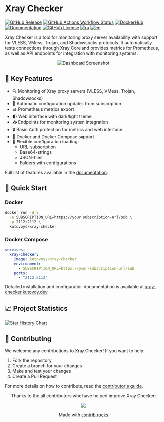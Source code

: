 # Xray Checker

[![GitHub Release](https://img.shields.io/github/v/release/kutovoys/xray-checker?style=flat&color=blue)](https://github.com/kutovoys/xray-checker/releases/latest)
[![GitHub Actions Workflow Status](https://img.shields.io/github/actions/workflow/status/kutovoys/xray-checker/build-publish.yml)](https://github.com/kutovoys/xray-checker/actions/workflows/build-publish.yml)
[![DockerHub](https://img.shields.io/badge/DockerHub-kutovoys%2Fxray--checker-blue)](https://hub.docker.com/r/kutovoys/xray-checker/)
[![Documentation](https://img.shields.io/badge/docs-xray--checker.kutovoy.dev-blue)](https://xray-checker.kutovoy.dev/)
[![GitHub License](https://img.shields.io/github/license/kutovoys/xray-checker?color=greeen)](https://github.com/kutovoys/xray-checker/blob/main/LICENSE)
[![ru](https://img.shields.io/badge/lang-ru-blue)](https://github.com/kutovoys/xray-checker/blob/main/README_RU.md)
[![en](https://img.shields.io/badge/lang-en-red)](https://github.com/kutovoys/xray-checker/blob/main/README.md)

Xray Checker is a tool for monitoring proxy server availability with support for VLESS, VMess, Trojan, and Shadowsocks protocols. It automatically tests connections through Xray Core and provides metrics for Prometheus, as well as API endpoints for integration with monitoring systems.

<div align="center">
  <img src=".github/screen/xray-checker.png" alt="Dashboard Screenshot">
</div>

## 🚀 Key Features

- 🔍 Monitoring of Xray proxy servers (VLESS, VMess, Trojan, Shadowsocks)
- 🔄 Automatic configuration updates from subscription
- 📊 Prometheus metrics export
- 🌓 Web interface with dark/light theme
- 📥 Endpoints for monitoring system integration
- 🔒 Basic Auth protection for metrics and web interface
- 🐳 Docker and Docker Compose support
- 📝 Flexible configuration loading:
  - URL-subscription
  - Base64-strings
  - JSON-files
  - Folders with configurations

Full list of features available in the [documentation](https://xray-checker.kutovoy.dev/intro/features).

## 🚀 Quick Start

### Docker

```bash
docker run -d \
  -e SUBSCRIPTION_URL=https://your-subscription-url/sub \
  -p 2112:2112 \
  kutovoys/xray-checker
```

### Docker Compose

```yaml
services:
  xray-checker:
    image: kutovoys/xray-checker
    environment:
      - SUBSCRIPTION_URL=https://your-subscription-url/sub
    ports:
      - "2112:2112"
```

Detailed installation and configuration documentation is available at [xray-checker.kutovoy.dev](https://xray-checker.kutovoy.dev/intro/quick-start)

## 📈 Project Statistics

<a href="https://star-history.com/#kutovoys/xray-checker&Date">
 <picture>
   <source media="(prefers-color-scheme: dark)" srcset="https://api.star-history.com/svg?repos=kutovoys/xray-checker&type=Date&theme=dark" />
   <source media="(prefers-color-scheme: light)" srcset="https://api.star-history.com/svg?repos=kutovoys/xray-checker&type=Date" />
   <img alt="Star History Chart" src="https://api.star-history.com/svg?repos=kutovoys/xray-checker&type=Date" />
 </picture>
</a>

## 🤝 Contributing

We welcome any contributions to Xray Checker! If you want to help:

1. Fork the repository
2. Create a branch for your changes
3. Make and test your changes
4. Create a Pull Request

For more details on how to contribute, read the [contributor's guide](https://xray-checker.kutovoy.dev/contributing/development-guide).

<p align="center">
Thanks to the all contributors who have helped improve Xray Checker:
</p>
<p align="center">
<a href="https://github.com/kutovoys/xray-checker/graphs/contributors">
  <img src="https://contrib.rocks/image?repo=kutovoys/xray-checker" />
</a>
</p>
<p align="center">
  Made with <a rel="noopener noreferrer" target="_blank" href="https://contrib.rocks">contrib.rocks</a>
</p>
